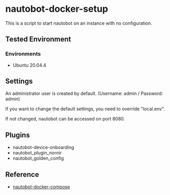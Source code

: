 # nautobot-docker-setup

This is a script to start nautobot on an instance with no configuration.

## Tested Environment

### Environments

* Ubuntu 20.04.4

## Settings

An administrator user is created by default. (Username: admin / Password: admin)

If you want to change the default settings, you need to override "local.env".

If not changed, nautobot can be accessed on port 8080.

## Plugins

* nautobot-device-onboarding
* nautobot_plugin_nornir
* nautobot_golden_config

## Reference

* [nautobot-docker-compose](https://github.com/nautobot/nautobot-docker-compose)

